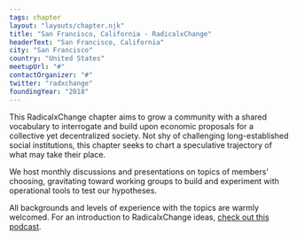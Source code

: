 ```yaml
---
tags: chapter
layout: "layouts/chapter.njk"
title: "San Francisco, California - RadicalxChange"
headerText: "San Francisco, California"
city: "San Francisco"
country: "United States"
meetupUrl: "#"
contactOrganizer: "#"
twitter: "radxchange"
foundingYear: "2018"
---
```

This RadicalxChange chapter aims to grow a community with a shared vocabulary to interrogate and build upon economic proposals for a collective yet decentralized society. Not shy of challenging long-established social institutions, this chapter seeks to chart a speculative trajectory of what may take their place.

We host monthly discussions and presentations on topics of members’ choosing, gravitating toward working groups to build and experiment with operational tools to test our hypotheses.

All backgrounds and levels of experience with the topics are warmly welcomed. For an introduction to RadicalxChange ideas, [check out this podcast](https://80000hours.org/podcast/episodes/glen-weyl-radically-reforming-capitalism-and-democracy/).